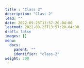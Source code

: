 ```yaml
---
title : "Class 2"
description: "Class 2"
lead: ""
date: 2022-09-25T13:57:20-04:00
lastmod: 2022-09-25T13:57:20-04:00
draft: false
images: []
menu:
  docs:
    parent: ""
    identifier: "class-2"
weight: 300
---
```


